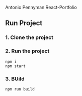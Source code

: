 Antonio Pennyman React-Portfolio

## Run Project
### 1. Clone the project

### 2. Run the project
```shell
npm i
npm start
```

### 3. BUild
```shell
npm run build
```
